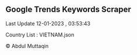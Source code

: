 

## Google Trends Keywords Scraper 
 
Last Update 12-01-2023 , 03:53:43

Country List :
VIETNAM.json



© Abdul Muttaqin 
